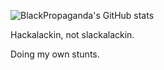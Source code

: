 
![BlackPropaganda's GitHub stats](https://github-readme-stats-v5z5.vercel.app/api?username=blackpropaganda&theme=midnight-purple&count_private=true)


Hackalackin, not slackalackin.


Doing my own stunts.

<!---
blackinkcyber/blackinkcyber is a ✨ special ✨ repository because its `README.md` (this file) appears on your GitHub profile.
You can click the Preview link to take a look at your changes.
--->
